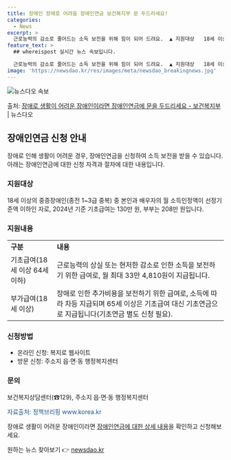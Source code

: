 ```yaml
---
title: 장애인 장애로 어려움 장애인연금 보건복지부 문 두드리세요!
categories:
  - News
excerpt: >
  근로능력의 감소로 줄어드는 소득 보전을 위해 힘이 되어 드려요.  ▲ 지원대상   18세 이상의 「장애인연금…
feature_text: >
  ## whereispost 실시간 뉴스 속보입니다.

  근로능력의 감소로 줄어드는 소득 보전을 위해 힘이 되어 드려요.  ▲ 지원대상   18세 이상의 「장애인연금…
image: 'https://newsdao.kr/res/images/meta/newsdao_breakingnews.jpg'
---
```


![뉴스다오 속보](https://newsdao.kr/res/images/meta/newsdao_breakingnews.jpg)

<p>출처: <a href="https://newsdao.kr/3849" rel="dofollow">장애로 생활이 어려운 장애인이라면 장애인연금에 문을 두드리세요 - 보건복지부</a> | 뉴스다오</p>

<h2 data-ke-size="size26">장애인연금 신청 안내</h2>
<p data-ke-size="size16">장애로 인해 생활이 어려운 경우, 장애인연금을 신청하여 소득 보전을 받을 수 있습니다. 아래는 장애인연금에 대한 신청 자격과 절차에 대한 내용입니다.</p>

<h3>지원대상</h3>
<p data-ke-size="size16">18세 이상의 중증장애인(종전 1~3급 중복) 중 본인과 배우자의 월 소득인정액이 선정기준액 이하인 자로, 2024년 기준 기초급여는 130만 원, 부부는 208만 원입니다.</p>

<h3>지원내용</h3>
<table>
	<tr>
		<td><b>구분</b></td>
		<td><b>내용</b></td>
	</tr>
	<tr>
		<td>기초급여(18세 이상 64세 이하)</td>
		<td>근로능력의 상실 또는 현저한 감소로 인한 소득을 보전하기 위한 급여로, 월 최대 33만 4,810원이 지급됩니다.</td>
	</tr>
	<tr>
		<td>부가급여(18세 이상)</td>
		<td>장애로 인한 추가비용을 보전하기 위한 급여로, 소득에 따라 차등 지급되며 65세 이상은 기초급여 대신 기초연금으로 지급됩니다(기초연금 별도 신청 필요).</td>
	</tr>
</table>

<h3>신청방법</h3>
<ul>
	<li>온라인 신청: 복지로 웹사이트</li>
	<li>방문 신청: 주소지 읍·면·동 행정복지센터</li>
</ul>

<h3>문의</h3>
<p data-ke-size="size16">보건복지상담센터(☎129), 주소지 읍·면·동 행정복지센터</p>

<p data-ke-size="size16"><span style="color: #1a5490;">자료출처: 정책브리핑 www.korea.kr</span></p>

<p data-ke-size="size16">장애로 생활이 어려운 장애인이라면 <a href="https://newsdao.kr/3849" target="_blank">장애인연금에 대한 상세 내용</a>을 확인하고 신청해보세요.</p> 

원하는 뉴스 찾아보기 👉 <a href="https://newsdao.kr" rel="dofollow">newsdao.kr</a>


